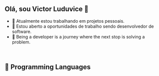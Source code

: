 ## Olá, sou Victor Luduvice 👋

  - 🌸 Atualmente estou trabalhando em projetos pessoais.
  - 💼 Estou aberto a oportunidades de trabalho sendo desenvolvedor de software.
  - 🌱 Being a developer is a journey where the next stop is solving a problem.
</br>

## 📕 Programming Languages
<p align="center">
<img src="https://cdn.jsdelivr.net/gh/devicons/devicon/icons/java/java-original.svg" height="40" style="vertical-align:top; margin:4px/>
<img src="https://cdn.jsdelivr.net/gh/devicons/devicon/icons/javascript/javascript-original.svg" height="40" style="vertical-align:top; margin:4px/>
<img src="https://cdn.jsdelivr.net/gh/devicons/devicon/icons/html5/html5-original.svg" height="40" style="vertical-align:top; margin:4px/>
<img src="https://cdn.jsdelivr.net/gh/devicons/devicon/icons/css3/css3-original.svg" height="40" style="vertical-align:top; margin:4px/>
<img src="https://cdn.jsdelivr.net/gh/devicons/devicon/icons/nodejs/nodejs-original.svg" height="40" style="vertical-align:top; margin:4px/>
<img src="https://cdn.jsdelivr.net/gh/devicons/devicon/icons/express/express-original-wordmark.svg" height="40" style="vertical-align:top; margin:4px/>








 
 
